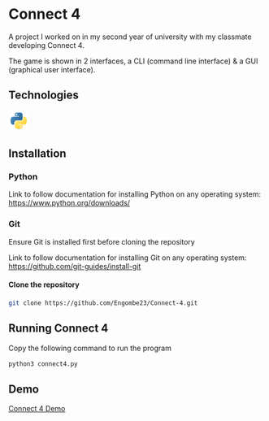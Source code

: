 # Connect 4

<p>A project I worked on in my second year of university with my classmate developing Connect 4.

The game is shown in 2 interfaces, a CLI (command line interface) & a GUI (graphical user interface).</p>

<h2>Technologies</h2>
<a href="https://www.python.org" target="_blank" rel="noreferrer"> <img src="https://raw.githubusercontent.com/devicons/devicon/master/icons/python/python-original.svg" alt="python" width="40" height="40"/> </a>

<h2>Installation</h2>

<h3>Python</h3>

Link to follow documentation for installing Python on any operating system: https://www.python.org/downloads/

<h3>Git</h3>

Ensure Git is installed first before cloning the repository

Link to follow documentation for installing Git on any operating system: https://github.com/git-guides/install-git

<h4>Clone the repository</h4>

```bash
git clone https://github.com/Engombe23/Connect-4.git
```

<h2>Running Connect 4</h2>

Copy the following command to run the program

```bash
python3 connect4.py
```
<h2>Demo</h2>
<a href="https://youtu.be/YyUUsa56LeM">Connect 4 Demo</a>
